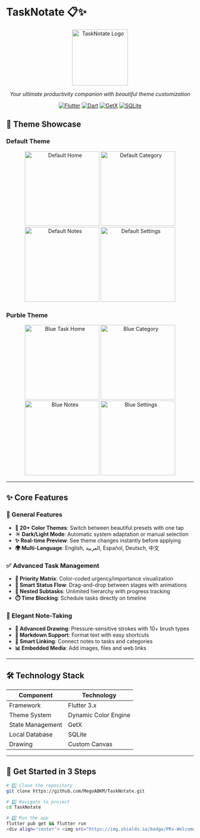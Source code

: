 # TaskNotate 📋✨

<p align="center">
  <img src="https://github.com/user-attachments/assets/c1ea1b69-76ea-4e86-9a35-c5393a96cd78" alt="TaskNotate Logo" width="150">
</p>

<p align="center">
  <em>Your ultimate productivity companion with beautiful theme customization</em>
</p>

<div align="center">

[![Flutter](https://img.shields.io/badge/Flutter-3.x-blue?style=for-the-badge&logo=flutter)](https://flutter.dev)
[![Dart](https://img.shields.io/badge/Dart-2.x-0175C2?style=for-the-badge&logo=dart)](https://dart.dev)
[![GetX](https://img.shields.io/badge/GetX-State%20Management-orange?style=for-the-badge)](https://pub.dev/packages/get)
[![SQLite](https://img.shields.io/badge/SQLite-3.x-003B57?style=for-the-badge&logo=sqlite&logoColor=white)](https://www.sqlite.org/index.html)

</div>

## 🎨 Theme Showcase

### Default Theme
<p align="center">
  <img src="https://github.com/user-attachments/assets/2c93d080-c4d7-4c56-9634-e00ca499894f" alt="Default Home" width="200">
  <img src="https://github.com/user-attachments/assets/bf83d76b-938c-4f65-9143-7d7159069337" alt="Default Category" width="200">
  <img src="https://github.com/user-attachments/assets/aa6804c6-f52f-4f94-9671-1ec1395f2195" alt="Default Notes" width="200">
  <img src="https://github.com/user-attachments/assets/8ffe1e63-6ad0-4d41-bb0c-2bdbd34a483c" alt="Default Settings" width="200">
</p>

### Purble Theme
<p align="center">
  <img src="https://github.com/user-attachments/assets/709fd844-6d0f-4696-80c5-38b3691993a9" alt="Blue Task Home" width="200">
  <img src="https://github.com/user-attachments/assets/5e5e7ebd-9704-4cd1-ba09-f0b2d8358a41" alt="Blue Category" width="200">
  <img src="https://github.com/user-attachments/assets/78fe9d94-8fb9-436c-b5fc-31ef887793ec" alt="Blue Notes" width="200">
  <img src="https://github.com/user-attachments/assets/a675e280-23fa-41c2-9067-94808aa34eab" alt="Blue Settings" width="200">
</p>

---

## ✨ Core Features

### 🎯 General Features
- **🌈 20+ Color Themes**: Switch between beautiful presets with one tap
- **☀️ Dark/Light Mode**: Automatic system adaptation or manual selection
- **✨ Real-time Preview**: See theme changes instantly before applying
- **🌍 Multi-Language**: English, العربية, Español, Deutsch, 中文

### ✅ Advanced Task Management
- **🎯 Priority Matrix**: Color-coded urgency/importance visualization
- **🔄 Smart Status Flow**: Drag-and-drop between stages with animations
- **🧩 Nested Subtasks**: Unlimited hierarchy with progress tracking
- **⏱️ Time Blocking**: Schedule tasks directly on timeline

### 📝 Elegant Note-Taking
- **🎨 Advanced Drawing**: Pressure-sensitive strokes with 10+ brush types
- **📝 Markdown Support**: Format text with easy shortcuts
- **🔗 Smart Linking**: Connect notes to tasks and categories
- **📊 Embedded Media**: Add images, files and web links

---

## 🛠️ Technology Stack

| Component        | Technology                          |
|------------------|-------------------------------------|
| Framework        | Flutter 3.x                         |
| Theme System     | Dynamic Color Engine                |
| State Management | GetX                                |
| Local Database   | SQLite                              |
| Drawing          | Custom Canvas |

---

## 🚀 Get Started in 3 Steps

```bash
# 1️⃣ Clone the repository
git clone https://github.com/MegoABKM/TaskNotate.git

# 2️⃣ Navigate to project
cd TaskNotate

# 3️⃣ Run the app
flutter pub get && flutter run
<div align="center"> <img src="https://img.shields.io/badge/PRs-Welcome-brightgreen.svg?style=for-the-badge" alt="PRs Welcome"> <img src="https://img.shields.io/badge/License-MIT-blue.svg?style=for-the-badge" alt="MIT License"> </div> ```
